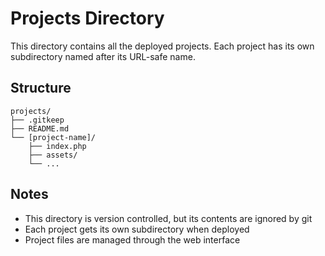 # Projects Directory

This directory contains all the deployed projects. Each project has its own subdirectory named after its URL-safe name.

## Structure

```
projects/
├── .gitkeep
├── README.md
└── [project-name]/
    ├── index.php
    ├── assets/
    └── ...
```

## Notes

- This directory is version controlled, but its contents are ignored by git
- Each project gets its own subdirectory when deployed
- Project files are managed through the web interface
